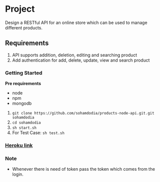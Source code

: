 # Project 

Design a RESTful API for an online store which can be used to manage different products.

## Requirements

1. API supports addition, deletion, editing and searching product
2. Add authentication for add, delete, update, view and search product

### Getting Started
**Pre requirements**
- node
- npm
- mongodb

1. `git clone https://github.com/sohamdodia/products-node-api.git.git sohamdodia`
2. `cd sohamdodia`
3. `sh start.sh`
4. For Test Case: `sh test.sh`

### [Heroku link](https://sohamdodia-products-api.herokuapp.com/)

### Note
- Whenever there is need of token pass the token which comes from the login. 
